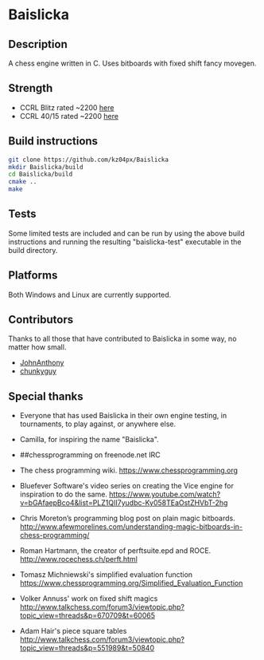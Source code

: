 # Baislicka

## Description
A chess engine written in C. Uses bitboards with fixed shift fancy movegen.

## Strength
- CCRL Blitz rated ~2200 [here](https://www.computerchess.org.uk/ccrl/404/)
- CCRL 40/15 rated ~2200 [here](https://www.computerchess.org.uk/ccrl/4040/)

## Build instructions
``` bash
git clone https://github.com/kz04px/Baislicka
mkdir Baislicka/build
cd Baislicka/build
cmake ..
make
```

## Tests
Some limited tests are included and can be run by using the above build instructions and running the resulting "baislicka-test" executable in the build directory.

## Platforms
Both Windows and Linux are currently supported.

## Contributors
Thanks to all those that have contributed to Baislicka in some way, no matter how small.
- [JohnAnthony](https://github.com/JohnAnthony)
- [chunkyguy](https://github.com/chunkyguy)

## Special thanks
- Everyone that has used Baislicka in their own engine testing, in tournaments, to play against, or anywhere else.

- Camilla, for inspiring the name "Baislicka".

- ##chessprogramming on freenode.net IRC

- The chess programming wiki.
https://www.chessprogramming.org

- Bluefever Software's video series on creating the Vice engine for inspiration to do the same.
https://www.youtube.com/watch?v=bGAfaepBco4&list=PLZ1QII7yudbc-Ky058TEaOstZHVbT-2hg

- Chris Moreton’s programming blog post on plain magic bitboards.
http://www.afewmorelines.com/understanding-magic-bitboards-in-chess-programming/

- Roman Hartmann, the creator of perftsuite.epd and ROCE.
http://www.rocechess.ch/perft.html

- Tomasz Michniewski's simplified evaluation function
https://www.chessprogramming.org/Simplified_Evaluation_Function

- Volker Annuss' work on fixed shift magics
http://www.talkchess.com/forum3/viewtopic.php?topic_view=threads&p=670709&t=60065

- Adam Hair's piece square tables
http://www.talkchess.com/forum3/viewtopic.php?topic_view=threads&p=551989&t=50840
